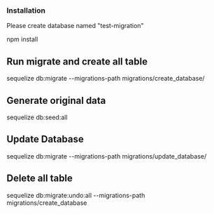 ### Installation
Please create database named "test-migration"

npm install

## Run migrate and create all table
sequelize db:migrate --migrations-path migrations/create_database/

## Generate original data
sequelize db:seed:all

## Update Database
sequelize db:migrate --migrations-path migrations/update_database/

## Delete all table
sequelize db:migrate:undo:all --migrations-path migrations/create_database
